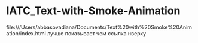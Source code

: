 # IATC_Text-with-Smoke-Animation

file:///Users/abbasovadiana/Documents/Text%20with%20Smoke%20Animation/index.html лучше показывает чем ссылка нверху
